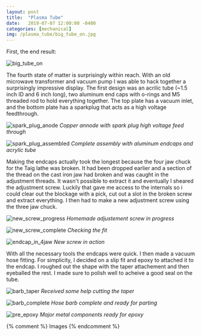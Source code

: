 ```yaml
---
layout: post
title:  "Plasma Tube"
date:   2019-07-07 12:00:00 -0400
categories: [mechanical]
img: /plasma_tube/big_tube_on.jpg
---
```



First, the end result:

![big_tube_on]( /assets/plasma_tube/big_tube_on.jpg )

The fourth state of matter is surprisingly within reach. With an old microwave transformer and vacuum pump I was able to hack together a surprisingly impressive display. The first design was an acrilic tube (~1.5 inch ID and 6 inch long), two aluminum end caps with o-rings and M5 threaded rod to hold everything together. The top plate has a vacuum inlet, and the bottom plate has a sparkplug that acts as a high voltage feedthrough. 

![spark_plug_anode]( /assets/plasma_tube/spark_plug_anode.jpg )
*Copper annode with spark plug high voltage feed through*

![spark_plug_assembled]( /assets/plasma_tube/spark_plug_assembled.jpg )
*Complete assembly with aluminum endcaps and acrylic tube*

Making the endcaps actually took the longest because the four jaw chuck for the Taig lathe was broken. It had been dropped earlier and a section of the thread on the cast iron jaw had broken and was caught in the adjustment threads. It wasn't possible to extract it and eventually I sheared the adjustment screw. Luckily that gave me access to the internals so i could clear out the blockage with a pick, cut out a slot in the broken screw and extract everything. I then had to make a new adjustment screw using the three jaw chuck. 

![new_screw_progress]( /assets/plasma_tube/new_screw_progress.jpg )
*Homemade adjustement screw in progress*

![new_screw_complete]( /assets/plasma_tube/new_screw_complete.jpg )
*Checking the fit*

![endcap_in_4jaw]( /assets/plasma_tube/endcap_in_4jaw.jpg )
*New screw in action*

With all the necessary tools the endcaps were quick. I then made a vacuum hose fitting. For simplicity, I decided on a slip fit and epoxy to attached it to the endcap. I roughed out the shape with the taper attachement and then eyeballed the rest. I made sure to polish well to acheive a good seal on the tube. 

![barb_taper]( /assets/plasma_tube/barb_taper.jpg )
*Received some help cutting the taper*

![barb_complete]( /assets/plasma_tube/barb_complete.jpg )
*Hose barb complete and ready for parting*

![pre_epoxy](/assets/plasma_tube/pre_epoxy.jpg)
*Major metal components ready for epoxy*

{% comment %}
Images
{% endcomment %}

[big_tube_on]:          /assets/plasma_tube/big_tube_on.jpg
[spark_plug_anode]:     /assets/plasma_tube/spark_plug_anode.jpg
[spark_plug_assembled]: /assets/plasma_tube/spark_plug_assembled.jpg
[new_screw_progress]:   /assets/plasma_tube/new_screw_progress.jpg
[new_screw_complete]:   /assets/plasma_tube/new_screw_complete.jpg
[endcap_in_4jaw]:       /assets/plasma_tube/endcap_in_4jaw.jpg
[barb_taper]:           /assets/plasma_tube/barb_taper.jpg
[barb_complete]:        /assets/plasma_tube/barb_complete.jpg
[pre_epoxy]:            /assets/plasma_tube/pre_epoxy.jpg
